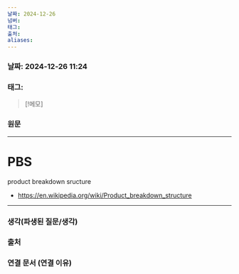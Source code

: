 ```yaml
---
날짜: 2024-12-26
넘버: 
태그: 
출처: 
aliases:
---
```

### 날짜:  2024-12-26 11:24

### 태그:

>[!메모]
>

### 원문
---
# PBS
product breakdown sructure
- https://en.wikipedia.org/wiki/Product_breakdown_structure

---
### 생각(파생된 질문/생각)

### 출처

### 연결 문서 (연결 이유)
